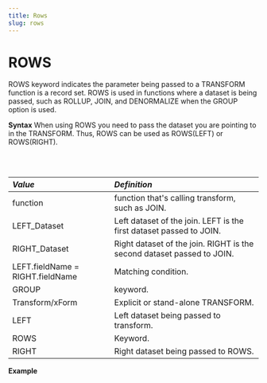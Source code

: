 ```yaml
---
title: Rows
slug: rows
---
```


# ROWS

ROWS keyword indicates the parameter being passed to a TRANSFORM function is a record set. ROWS is used in functions where a dataset is being passed, such as ROLLUP, JOIN, and DENORMALIZE when the GROUP option is used.

**Syntax**
When using ROWS you need to pass the dataset you are pointing to in the TRANSFORM. Thus, ROWS can be used as ROWS(LEFT) or ROWS(RIGHT).
<pre>
    <EclCode 
    code="function(LEFT_Dataset, RIGHT_Dataset,
            LEFT.fieldName  = RIGHT.fieldName,
            GROUP,
            xForm(LEFT,ROWS(RIGHT)));">
    </EclCode>
</pre>

| _Value_ | _Definition_ |
| :- | :- |
| function | function that's calling transform, such as JOIN. |
| LEFT_Dataset | Left dataset of the join. LEFT is the first dataset passed to JOIN. |
| RIGHT_Dataset | Right dataset of the join. RIGHT is the second dataset passed to JOIN. |
| LEFT.fieldName = RIGHT.fieldName | Matching condition. |
| GROUP | keyword. |
| Transform/xForm | Explicit or stand-alone TRANSFORM. |
| LEFT | Left dataset being passed to transform. |
| ROWS | Keyword. |
| RIGHT | Right dataset being passed to ROWS. |


**Example**
<pre>
    <EclCode
    id="RowsExample"
    tryMe="RowsExample"
    code="/*Rows Example:*/

    /*
    ROWS Example:
    */

    ParentLayout := RECORD
        STRING      fName;
        STRING      lName;
    END;


    parentDS := DATASET
        (
            [
                {'Jane', 'Carpenter'},
                {'Bill', 'Smith'},
                {'Orville', 'Black'}
            ],
            ParentLayout
        );

    OUTPUT(parentDS, NAMED('parentDS'));


    ChildrenLayout := RECORD
        STRING      fName;
        STRING      lName;
        UNSIGNED1   age;
    END;

    childrenDS := DATASET
        (
            [
                {'Fiona', 'Black', 9},
                {'Jack', 'Black', 18},
                {'Martin', 'Carpenter', 10},
                {'Stacey', 'Smith', 5},
                {'Allison', 'Smith', 7}
            ],
            ChildrenLayout
        );

    OUTPUT(childrenDS, NAMED('childrenDS'));

    ParentChildLayout2 := RECORD
        ParentLayout;
        SET OF STRING   children;
    END;

    denorm2 := DENORMALIZE
        (
            parentDS,
            childrenDS,
            LEFT.lName = RIGHT.lName,
            GROUP,
            TRANSFORM
                (
                    ParentChildLayout2,
                    SELF.children := SET(ROWS(RIGHT), fName),
                    SELF := LEFT
                )
        );

    OUTPUT(denorm2, NAMED('denorm2'));">
    </EclCode>
</pre>

